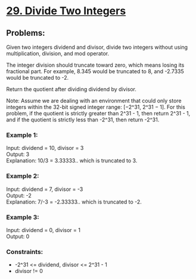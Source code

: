 # [29. Divide Two Integers](https://leetcode.com/problems/divide-two-integers/)

## Problems:
Given two integers dividend and divisor, divide two integers without using multiplication, division, and mod operator. <br>

The integer division should truncate toward zero, which means losing its fractional part. For example, 8.345 would be truncated to 8, and -2.7335 would be truncated to -2. <br>

Return the quotient after dividing dividend by divisor. <br>

Note: Assume we are dealing with an environment that could only store integers within the 32-bit signed integer range: [−2^31, 2^31 − 1]. For this problem, if the quotient is strictly greater than 2^31 - 1, then return 2^31 - 1, and if the quotient is strictly less than -2^31, then return -2^31. <br>

### Example 1:
Input: dividend = 10, divisor = 3 <br>
Output: 3 <br>
Explanation: 10/3 = 3.33333.. which is truncated to 3. <br>

### Example 2:
Input: dividend = 7, divisor = -3 <br>
Output: -2 <br>
Explanation: 7/-3 = -2.33333.. which is truncated to -2. <br>

### Example 3:
Input: dividend = 0, divisor = 1 <br>
Output: 0 <br>

### Constraints:
* -2^31 <= dividend, divisor <= 2^31 - 1
* divisor != 0


